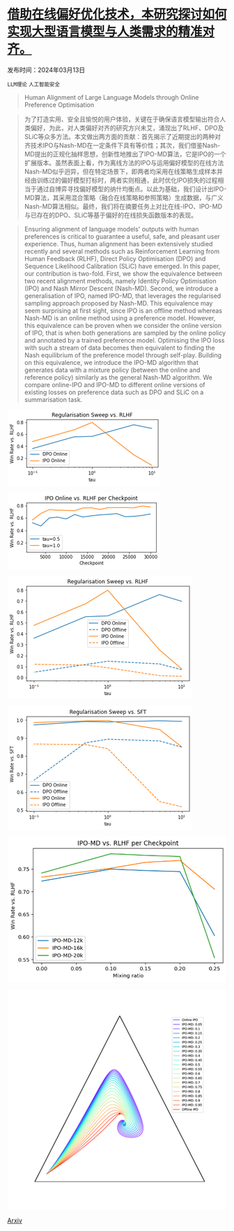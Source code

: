 # [借助在线偏好优化技术，本研究探讨如何实现大型语言模型与人类需求的精准对齐。](https://arxiv.org/abs/2403.08635)

发布时间：2024年03月13日

`LLM理论` `人工智能安全`

> Human Alignment of Large Language Models through Online Preference Optimisation

> 为了打造实用、安全且愉悦的用户体验，关键在于确保语言模型输出符合人类偏好，为此，对人类偏好对齐的研究方兴未艾，涌现出了RLHF、DPO及SLiC等众多方法。本文做出两方面的贡献：首先揭示了近期提出的两种对齐技术IPO与Nash-MD在一定条件下具有等价性；其次，我们借鉴Nash-MD提出的正规化抽样思想，创新性地推出了IPO-MD算法，它是IPO的一个扩展版本。虽然表面上看，作为离线方法的IPO与运用偏好模型的在线方法Nash-MD似乎迥异，但在特定场景下，即两者均采用在线策略生成样本并经由训练过的偏好模型打标时，两者实则相通，此时优化IPO损失的过程相当于通过自博弈寻找偏好模型的纳什均衡点。以此为基础，我们设计出IPO-MD算法，其采用混合策略（融合在线策略和参照策略）生成数据，与广义Nash-MD算法相似。最终，我们将在摘要任务上对比在线-IPO、IPO-MD与已存在的DPO、SLiC等基于偏好的在线损失函数版本的表现。

> Ensuring alignment of language models' outputs with human preferences is critical to guarantee a useful, safe, and pleasant user experience. Thus, human alignment has been extensively studied recently and several methods such as Reinforcement Learning from Human Feedback (RLHF), Direct Policy Optimisation (DPO) and Sequence Likelihood Calibration (SLiC) have emerged. In this paper, our contribution is two-fold. First, we show the equivalence between two recent alignment methods, namely Identity Policy Optimisation (IPO) and Nash Mirror Descent (Nash-MD). Second, we introduce a generalisation of IPO, named IPO-MD, that leverages the regularised sampling approach proposed by Nash-MD.
  This equivalence may seem surprising at first sight, since IPO is an offline method whereas Nash-MD is an online method using a preference model. However, this equivalence can be proven when we consider the online version of IPO, that is when both generations are sampled by the online policy and annotated by a trained preference model. Optimising the IPO loss with such a stream of data becomes then equivalent to finding the Nash equilibrium of the preference model through self-play. Building on this equivalence, we introduce the IPO-MD algorithm that generates data with a mixture policy (between the online and reference policy) similarly as the general Nash-MD algorithm. We compare online-IPO and IPO-MD to different online versions of existing losses on preference data such as DPO and SLiC on a summarisation task.

![借助在线偏好优化技术，本研究探讨如何实现大型语言模型与人类需求的精准对齐。](../../../paper_images/2403.08635/regularisation-sweep-online.png)

![借助在线偏好优化技术，本研究探讨如何实现大型语言模型与人类需求的精准对齐。](../../../paper_images/2403.08635/online-checkpoint-sweep.png)

![借助在线偏好优化技术，本研究探讨如何实现大型语言模型与人类需求的精准对齐。](../../../paper_images/2403.08635/regularisation-sweep-online-offline.png)

![借助在线偏好优化技术，本研究探讨如何实现大型语言模型与人类需求的精准对齐。](../../../paper_images/2403.08635/regularisation-sweep-online-offline-sft.png)

![借助在线偏好优化技术，本研究探讨如何实现大型语言模型与人类需求的精准对齐。](../../../paper_images/2403.08635/IPO-MD-Mixture-sweep-20k.png)

![借助在线偏好优化技术，本研究探讨如何实现大型语言模型与人类需求的精准对齐。](../../../paper_images/2403.08635/x1.png)

[Arxiv](https://arxiv.org/abs/2403.08635)